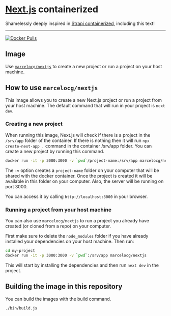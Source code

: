 # [Next.js](https://github.com/marcelocg/nextjs-docker) containerized

Shamelessly deeply inspired in [Strapi containerized](https://github.com/strapi/strapi), including this text!

---

[![Docker Pulls](https://img.shields.io/docker/pulls/marcelocg/nextjs.svg?style=for-the-badge)](https://hub.docker.com/r/marcelocg/nextjs)

## Image

Use [`marcelocg/nextjs`](#how-to-use-marcelocgnextjs) to create a new project or run a project on your host machine.

## How to use `marcelocg/nextjs`

This image allows you to create a new Next.js project or run a project from your host machine. The default command that will run in your project is `next dev`.

### Creating a new project

When running this image, Next.js will check if there is a project in the `/srv/app` folder of the container. If there is nothing then it will run `npx create-next-app .` command in the container /srv/app folder. You can create a new project by running this command.

```bash
docker run -it -p 3000:3000 -v `pwd`/project-name:/srv/app marcelocg/nextjs
```

The `-v` option creates a `project-name` folder on your computer that will be shared with the docker container.
Once the project is created it will be available in this folder on your computer. Also, the server will be running on port 3000.

You can access it by calling `http://localhost:3000` in your browser.

### Running a project from your host machine

You can also use `marcelocg/nextjs` to run a project you already have created (or cloned from a repo) on your computer.

First make sure to delete the `node_modules` folder if you have already installed your dependencies on your host machine. Then run:

```bash
cd my-project
docker run -it -p 3000:3000 -v `pwd`:/srv/app marcelocg/nextjs
```

This will start by installing the dependencies and then run `next dev` in the project.

## Building the image in this repository

You can build the images with the build command.

```bash
./bin/build.js
```
